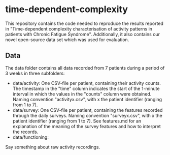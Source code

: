 # time-dependent-complexity
This repository contains the code needed to reproduce the results reported in "Time-dependent complexity characterisation of activity patterns in patients with Chronic Fatigue Syndrome". Additionally, it also contains our novel open-source data set which was used for evaluation.

## Data

The data folder contains all data recorded from 7 patients during a period of 3 weeks in three subfolders:
- data/activity: One CSV-file per patient, containing their activity counts. The timestamp in the "time" column indicates the start of the 1-minute interval in which the values in the "counts" column were obtained. Naming convention "activityx.csv", with x the patient identifier (ranging from 1 to 7).
- data/survey: One CSV-file per patient, containing the features recorded through the daily surveys. Naming convention "surveyx.csv", with x the patient identifier (ranging from 1 to 7). See features.md for an explanation of the meaning of the survey features and how to interpret the records. 
- data/functioning: 

Say something about raw activity recordings.
